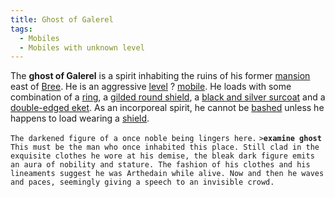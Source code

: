 ```yaml
---
title: Ghost of Galerel
tags:
  - Mobiles
  - Mobiles with unknown level
---
```

The **ghost of Galerel** is a spirit inhabiting the ruins of his former
[mansion](Galerel's_mansion "wikilink") east of [Bree](Bree "wikilink").
He is an aggressive [level](level "wikilink") ?
[mobile](mobile "wikilink"). He loads with some combination of a
[ring](ring "wikilink"), a [gilded round
shield](gilded_round_shield "wikilink"), a [black and silver
surcoat](black_and_silver_surcoat "wikilink") and a [double-edged
eket](double-edged_eket "wikilink"). As an incorporeal spirit, he cannot
be [bashed](bash "wikilink") unless he happens to load wearing a
[shield](shield "wikilink").

`The darkened figure of a once noble being lingers here.`
`>`**`examine ghost`**
`This must be the man who once inhabited this place. Still clad in the`
`exquisite clothes he wore at his demise, the bleak dark figure emits`
`an aura of nobility and stature. The fashion of his clothes and his`
`lineaments suggest he was Arthedain while alive. Now and then he waves`
`and paces, seemingly giving a speech to an invisible crowd.`
 
